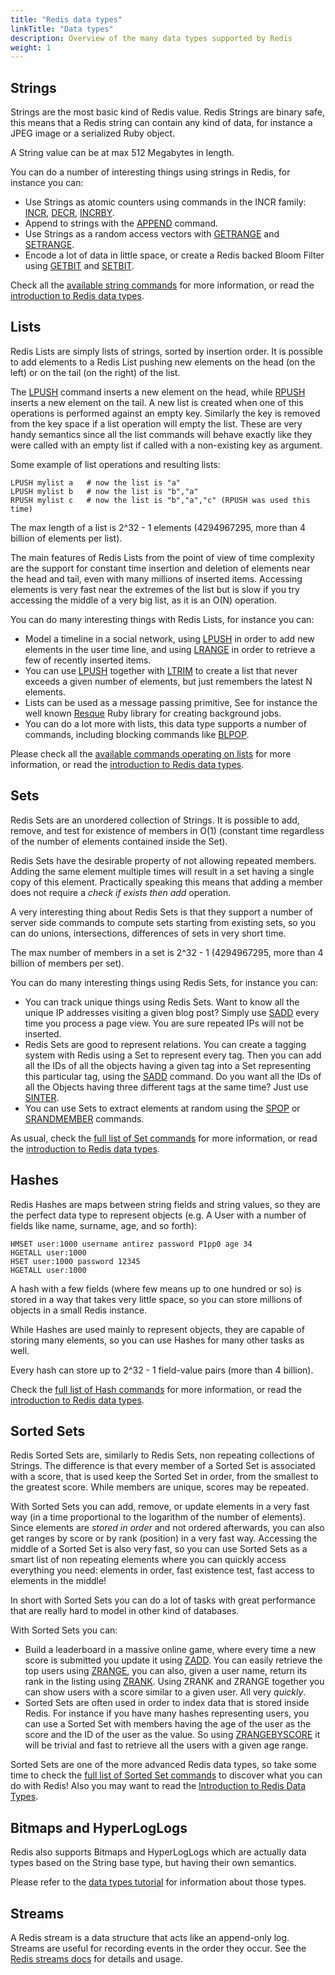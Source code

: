 ```yaml
---
title: "Redis data types"
linkTitle: "Data types"
description: Overview of the many data types supported by Redis
weight: 1
---
```


<a name="strings"></a>
Strings
---

Strings are the most basic kind of Redis value. Redis Strings are binary safe, this means that a Redis string can contain any kind of data, for instance a
JPEG image or a serialized Ruby object.

A String value can be at max 512 Megabytes in length.

You can do a number of interesting things using strings in Redis, for instance you can:

* Use Strings as atomic counters using commands in the INCR family: [INCR](/commands/incr), [DECR](/commands/decr), [INCRBY](/commands/incrby).
* Append to strings with the [APPEND](/commands/append) command.
* Use Strings as a random access vectors with [GETRANGE](/commands/getrange) and [SETRANGE](/commands/setrange).
* Encode a lot of data in little space, or create a Redis backed Bloom Filter using [GETBIT](/commands/getbit) and [SETBIT](/commands/setbit).

Check all the [available string commands](/commands/#string) for more information, or read the [introduction to Redis data types](/topics/data-types-intro).

<a name="lists"></a>
Lists
---

Redis Lists are simply lists of strings, sorted by insertion order.
It is possible to add elements to a Redis List pushing new elements on the head  (on the left) or on the tail (on the right) of the list.

The [LPUSH](/commands/lpush) command inserts a new element on the head, while
[RPUSH](/commands/rpush) inserts a new element on the tail. A new list is created
when one of this operations is performed against an empty key.
Similarly the key is removed from the key space if a list operation will
empty the list. These are very handy semantics since all the list commands will
behave exactly like they were called with an empty list if called with a
non-existing key as argument.

Some example of list operations and resulting lists:

    LPUSH mylist a   # now the list is "a"
    LPUSH mylist b   # now the list is "b","a"
    RPUSH mylist c   # now the list is "b","a","c" (RPUSH was used this time)

The max length of a list is 2^32 - 1 elements (4294967295, more than 4 billion of elements per list).

The main features of Redis Lists from the point of view of time complexity are
the support for constant time insertion and deletion of elements near the
head and tail, even with many millions of inserted items.
Accessing elements is very fast near the extremes of the list but
is slow if you try accessing the middle of a very big list, as it is
an O(N) operation.

You can do many interesting things with Redis Lists, for instance you can:

* Model a timeline in a social network, using [LPUSH](/commands/lpush) in order to add new elements in the user time line, and using [LRANGE](/commands/lrange) in order to retrieve a few of recently inserted items.
* You can use [LPUSH](/commands/lpush) together with [LTRIM](/commands/ltrim) to create a list that never exceeds a given number of elements, but just remembers the latest N elements.
* Lists can be used as a message passing primitive, See for instance the well known [Resque](https://github.com/resque/resque) Ruby library for creating background jobs.
* You can do a lot more with lists, this data type supports a number of commands, including blocking commands like [BLPOP](/commands/blpop).

Please check all the [available commands operating on lists](/commands#list) for more information, or read the [introduction to Redis data types](/topics/data-types-intro).

<a name="sets"></a>
Sets
---

Redis Sets are an unordered collection of Strings. It is possible to add,
remove, and test for existence of members in O(1) (constant time regardless
of the number of elements contained inside the Set).

Redis Sets have the desirable property of not allowing repeated members. Adding the same element multiple times will result in a set having a single copy of this element. Practically speaking this means that adding a member does not require a *check if exists then add* operation.

A very interesting thing about Redis Sets is that they support a number of
server side commands to compute sets starting from existing sets, so you
can do unions, intersections, differences of sets in very short time.

The max number of members in a set is 2^32 - 1 (4294967295, more than 4 billion   of members per set).

You can do many interesting things using Redis Sets, for instance you can:

* You can track unique things using Redis Sets. Want to know all the unique IP addresses visiting a given blog post? Simply use [SADD](/commands/sadd) every time you process a page view. You are sure repeated IPs will not be inserted.
* Redis Sets are good to represent relations. You can create a tagging system with Redis using a Set to represent every tag. Then you can add all the IDs of all the objects having a given tag into a Set representing this particular tag, using the [SADD](/commands/sadd) command. Do you want all the IDs of all the Objects having three different tags at the same time? Just use [SINTER](/commands/sinter).
* You can use Sets to extract elements at random using the [SPOP](/commands/spop) or [SRANDMEMBER](/commands/srandmember) commands.


As usual, check the [full list of Set commands](/commands#set) for more information, or read the [introduction to Redis data types](/topics/data-types-intro).

<a name="hashes"></a>
Hashes
---

Redis Hashes are maps between string fields and string values, so they are the perfect data type to represent objects (e.g. A User with a number of fields like name, surname, age, and so forth):

    HMSET user:1000 username antirez password P1pp0 age 34
    HGETALL user:1000
    HSET user:1000 password 12345
    HGETALL user:1000

A hash with a few fields (where few means up to one hundred or so) is stored in a way
that takes very little space, so you can store millions of objects in a small
Redis instance.

While Hashes are used mainly to represent objects, they are capable of storing many elements, so you can use Hashes for many other tasks as well.

Every hash can store up to 2^32 - 1 field-value pairs (more than 4 billion).

Check the [full list of Hash commands](/commands#hash) for more information, or read the [introduction to Redis data types](/topics/data-types-intro).

<a name="sorted-sets"></a>
Sorted Sets
---

Redis Sorted Sets are, similarly to Redis Sets, non repeating collections of
Strings. The difference is that every member of a Sorted Set is associated
with a score, that is used keep the Sorted Set in order, from the
smallest to the greatest score.  While members are unique, scores may be
repeated.

With Sorted Sets you can add, remove, or update elements in a very fast way
(in a time proportional to the logarithm of the number of elements). Since
elements are *stored in order* and not ordered afterwards, you can also get
ranges by score or by rank (position) in a very fast way.
Accessing the middle of a Sorted Set is also very fast, so you can use
Sorted Sets as a smart list of non repeating elements where you can quickly access
everything you need: elements in order, fast existence test, fast access
to elements in the middle!

In short with Sorted Sets you can do a lot of tasks with great performance
that are really hard to model in other kind of databases.

With Sorted Sets you can:

* Build a leaderboard in a massive online game, where every time a new score
is submitted you update it using [ZADD](/commands/zadd). You can easily
retrieve the top users using [ZRANGE](/commands/zrange), you can also, given a
user name, return its rank in the listing using [ZRANK](/commands/zrank).
Using ZRANK and ZRANGE together you can show users with a score similar to
a given user. All very *quickly*.
* Sorted Sets are often used in order to index data that is stored inside Redis.
For instance if you have many hashes representing users, you can use a Sorted Set with members having the age of the user as the score and the ID of the user as the value. So using [ZRANGEBYSCORE](/commands/zrangebyscore) it will be trivial and fast to retrieve all the users with a given age range.


Sorted Sets are one of the more advanced Redis data types, so take some time to check the [full list of Sorted Set commands](/commands#sorted_set) to discover what you can do with Redis! Also you may want to read the [Introduction to Redis Data Types](/topics/data-types-intro).

Bitmaps and HyperLogLogs
---

Redis also supports Bitmaps and HyperLogLogs which are actually data types
based on the String base type, but having their own semantics.

Please refer to the [data types tutorial](/topics/data-types-tutorial) for information about those types.

Streams
---

A Redis stream is a data structure that acts like an append-only log. Streams are useful for recording events in the order they occur. See the [Redis streams docs](/docs/manual/data-types/streams) for details and usage.